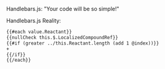 Handlebars.js: "Your code will be so simple!"

Handlebars.js Reality:

```html
{{#each value.Reactant}}
{{nullCheck this.$.LocalizedCompoundRef}}
{{#if (greater ../this.Reactant.length (add 1 @index))}}
+
{{/if}}
{{/each}}
```
